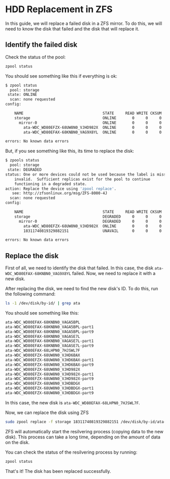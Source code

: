 # HDD Replacement in ZFS

In this guide, we will replace a failed disk in a ZFS mirror. To do this, we will need to know the disk that failed and the disk that will replace it.

## Identify the failed disk

Check the status of the pool:

```bash
zpool status
```

You should see something like this if everything is ok:

```bash
$ zpool status
  pool: storage
 state: ONLINE
  scan: none requested
config:

    NAME                                   STATE     READ WRITE CKSUM
    storage                                ONLINE       0     0     0
      mirror-0                             ONLINE       0     0     0
        ata-WDC_WD80EFZX-68UW8N0_VJHD982X  ONLINE       0     0     0
        ata-WDC_WD80EFAX-68KNBN0_VAG9X8YL  ONLINE       0     0     0

errors: No known data errors
```
But, if you see something like this, its time to replace the disk:

```bash
$ zpools status
  pool: storage
 state: DEGRADED
status: One or more devices could not be used because the label is missing or
    invalid.  Sufficient replicas exist for the pool to continue
    functioning in a degraded state.
action: Replace the device using 'zpool replace'.
   see: http://zfsonlinux.org/msg/ZFS-8000-4J
  scan: none requested
config:

    NAME                                   STATE     READ WRITE CKSUM
    storage                                DEGRADED     0     0     0
      mirror-0                             DEGRADED     0     0     0
        ata-WDC_WD80EFZX-68UW8N0_VJHD982X  ONLINE       0     0     0
        18311740819329882151               UNAVAIL      0     0     0  was /dev/disk/by-id/ata-WDC_WD80EFAX-68KNBN0_VAG9X8YL-part1

errors: No known data errors
```

## Replace the disk

First of all, we need to identify the disk that failed. In this case, the disk `ata-WDC_WD80EFAX-68KNBN0_VAG9X8YL` failed. Now, we need to replace it with a new disk.

After replacing the disk, we need to find the new disk's ID. To do this, run the following command:

```bash
ls -1 /dev/disk/by-id/ | grep ata
```

You should see something like this:

```bash
ata-WDC_WD80EFAX-68KNBN0_VAGA5BPL
ata-WDC_WD80EFAX-68KNBN0_VAGA5BPL-part1
ata-WDC_WD80EFAX-68KNBN0_VAGA5BPL-part9
ata-WDC_WD80EFAX-68KNBN0_VAGASE7L
ata-WDC_WD80EFAX-68KNBN0_VAGASE7L-part1
ata-WDC_WD80EFAX-68KNBN0_VAGASE7L-part9
ata-WDC_WD80EFAX-68LHPN0_7HJSWL7F
ata-WDC_WD80EFZX-68UW8N0_VJHD6BAX
ata-WDC_WD80EFZX-68UW8N0_VJHD6BAX-part1
ata-WDC_WD80EFZX-68UW8N0_VJHD6BAX-part9
ata-WDC_WD80EFZX-68UW8N0_VJHD982X
ata-WDC_WD80EFZX-68UW8N0_VJHD982X-part1
ata-WDC_WD80EFZX-68UW8N0_VJHD982X-part9
ata-WDC_WD80EFZX-68UW8N0_VJHDBDGX
ata-WDC_WD80EFZX-68UW8N0_VJHDBDGX-part1
ata-WDC_WD80EFZX-68UW8N0_VJHDBDGX-part9
```

In this case, the new disk is `ata-WDC_WD80EFAX-68LHPN0_7HJSWL7F`.

Now, we can replace the disk using ZFS

```bash
sudo zpool replace -f storage 18311740819329882151 /dev/disk/by-id/ata-WDC_WD80EFAX-68LHPN0_7HJSWL7F
```

ZFS will automatically start the resilvering process (copying data to the new disk). This process can take a long time, depending on the amount of data on the disk.

You can check the status of the resilvering process by running:

```bash
zpool status
```

That's it! The disk has been replaced successfully.



